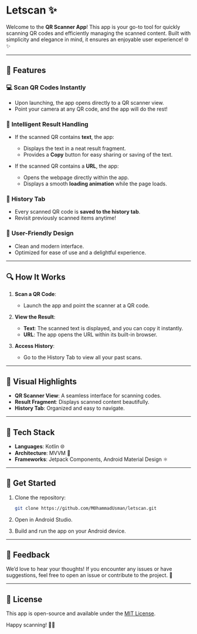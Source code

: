 # Letscan ✨

Welcome to the **QR Scanner App**! This app is your go-to tool for quickly scanning QR codes and efficiently managing the scanned content. Built with simplicity and elegance in mind, it ensures an enjoyable user experience! 🌐✨

---

## 🔧 **Features**

### 💻 **Scan QR Codes Instantly**
- Upon launching, the app opens directly to a QR scanner view.
- Point your camera at any QR code, and the app will do the rest!

### 🔐 **Intelligent Result Handling**
- If the scanned QR contains **text**, the app:
    - Displays the text in a neat result fragment.
    - Provides a **Copy** button for easy sharing or saving of the text.

- If the scanned QR contains a **URL**, the app:
    - Opens the webpage directly within the app.
    - Displays a smooth **loading animation** while the page loads.

### 🔼 **History Tab**
- Every scanned QR code is **saved to the history tab**.
- Revisit previously scanned items anytime!

### 🌟 **User-Friendly Design**
- Clean and modern interface.
- Optimized for ease of use and a delightful experience.

---

## 🔍 **How It Works**

1. **Scan a QR Code**:
    - Launch the app and point the scanner at a QR code.

2. **View the Result**:
    - **Text**: The scanned text is displayed, and you can copy it instantly.
    - **URL**: The app opens the URL within its built-in browser.

3. **Access History**:
    - Go to the History Tab to view all your past scans.

---

## 🌈 **Visual Highlights**
- **QR Scanner View**: A seamless interface for scanning codes.
- **Result Fragment**: Displays scanned content beautifully.
- **History Tab**: Organized and easy to navigate.

---

## 🚀 **Tech Stack**
- **Languages**: Kotlin 🌐
- **Architecture**: MVVM 🔄
- **Frameworks**: Jetpack Components, Android Material Design ⚛️

---

## 📢 **Get Started**

1. Clone the repository:
   ```bash
   git clone https://github.com/M0hammadUsman/letscan.git
   ```

2. Open in Android Studio.
3. Build and run the app on your Android device.

---

## 🙏 **Feedback**
We’d love to hear your thoughts! If you encounter any issues or have suggestions, feel free to open an issue or contribute to the project. 📢

---

## 💎 **License**
This app is open-source and available under the [MIT License](LICENSE).

Happy scanning! 📝🌟

